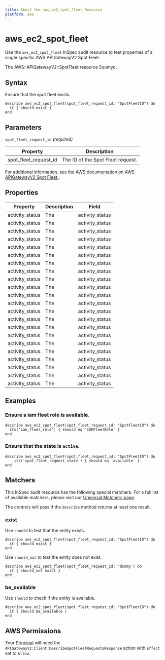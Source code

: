 ```yaml
---
title: About the aws_ec2_spot_fleet Resource
platform: aws
---
```


# aws_ec2_spot_fleet

Use the `aws_ec2_spot_fleet` InSpec audit resource to test properties of a single specific AWS APIGatewayV2 Spot Fleet.

The AWS::APIGatewayV2::SpotFleet resource Soumyo.

## Syntax

Ensure that the spot fleet exists.

    describe aws_ec2_spot_fleet(spot_fleet_request_id: "SpotFleetID") do
      it { should exist }
    end

## Parameters

`spot_fleet_request_id` _(required)_

| Property | Description |
| --- | --- |
| spot_fleet_request_id | The ID of the Spot Fleet request. |

For additional information, see the [AWS documentation on AWS APIGatewayV2 Spot Fleet.](https://docs.aws.amazon.com/AWSCloudFormation/latest/UserGuide/aws-resource-ec2-spotfleet.html).

## Properties

| Property | Description | Field | 
| --- | --- | --- |
| activity_status | The | activity_status |
| activity_status | The | activity_status |
| activity_status | The | activity_status |
| activity_status | The | activity_status |
| activity_status | The | activity_status |
| activity_status | The | activity_status |
| activity_status | The | activity_status |
| activity_status | The | activity_status |
| activity_status | The | activity_status |
| activity_status | The | activity_status |
| activity_status | The | activity_status |
| activity_status | The | activity_status |
| activity_status | The | activity_status |
| activity_status | The | activity_status |
| activity_status | The | activity_status |
| activity_status | The | activity_status |
| activity_status | The | activity_status |
| activity_status | The | activity_status |
| activity_status | The | activity_status |
| activity_status | The | activity_status |
| activity_status | The | activity_status |
| activity_status | The | activity_status |


## Examples

### Ensure a iam fleet role is available.
    describe aws_ec2_spot_fleet(spot_fleet_request_id: "SpotFleetID") do
      its('iam_fleet_role') { should eq 'IAMFleetRole' }
    end

### Ensure that the state is `active`.
    describe aws_ec2_spot_fleet(spot_fleet_request_id: "SpotFleetID") do
        its('spot_fleet_request_state') { should eq 'available' }
    end

## Matchers

This InSpec audit resource has the following special matchers. For a full list of available matchers, please visit our [Universal Matchers page](https://www.inspec.io/docs/reference/matchers/).

The controls will pass if the `describe` method returns at least one result.

### exist

Use `should` to test that the entity exists.

    describe aws_ec2_spot_fleet(spot_fleet_request_id: "SpotFleetID") do
      it { should exist }
    end

Use `should_not` to test the entity does not exist.

    describe aws_ec2_spot_fleet(spot_fleet_request_id: 'dummy') do
      it { should_not exist }
    end

### be_available

Use `should` to check if the entity is available.

    describe aws_ec2_spot_fleet(spot_fleet_request_id: "SpotFleetID") do
      it { should be_available }
    end

## AWS Permissions

Your [Principal](https://docs.aws.amazon.com/IAM/latest/UserGuide/intro-structure.html#intro-structure-principal) will need the `APIGatewayV2:Client:DescribeSpotFleetRequestsResponse` action with `Effect` set to `Allow`.